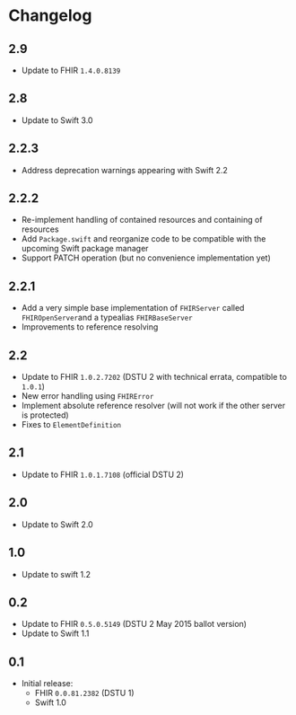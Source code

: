 Changelog
=========


## 2.9

- Update to FHIR `1.4.0.8139`


## 2.8

- Update to Swift 3.0


## 2.2.3

- Address deprecation warnings appearing with Swift 2.2


## 2.2.2

- Re-implement handling of contained resources and containing of resources
- Add `Package.swift` and reorganize code to be compatible with the upcoming Swift package manager
- Support PATCH operation (but no convenience implementation yet)

## 2.2.1

- Add a very simple base implementation of `FHIRServer` called `FHIROpenServer`and a typealias `FHIRBaseServer`
- Improvements to reference resolving

## 2.2

- Update to FHIR `1.0.2.7202` (DSTU 2 with technical errata, compatible to `1.0.1`)
- New error handling using `FHIRError`
- Implement absolute reference resolver (will not work if the other server is protected)
- Fixes to `ElementDefinition`

## 2.1

- Update to FHIR `1.0.1.7108` (official DSTU 2)

## 2.0

- Update to Swift 2.0

## 1.0

- Update to swift 1.2

## 0.2

- Update to FHIR `0.5.0.5149` (DSTU 2 May 2015 ballot version)
- Update to Swift 1.1

## 0.1

- Initial release:
    + FHIR `0.0.81.2382` (DSTU 1)
    + Swift 1.0
